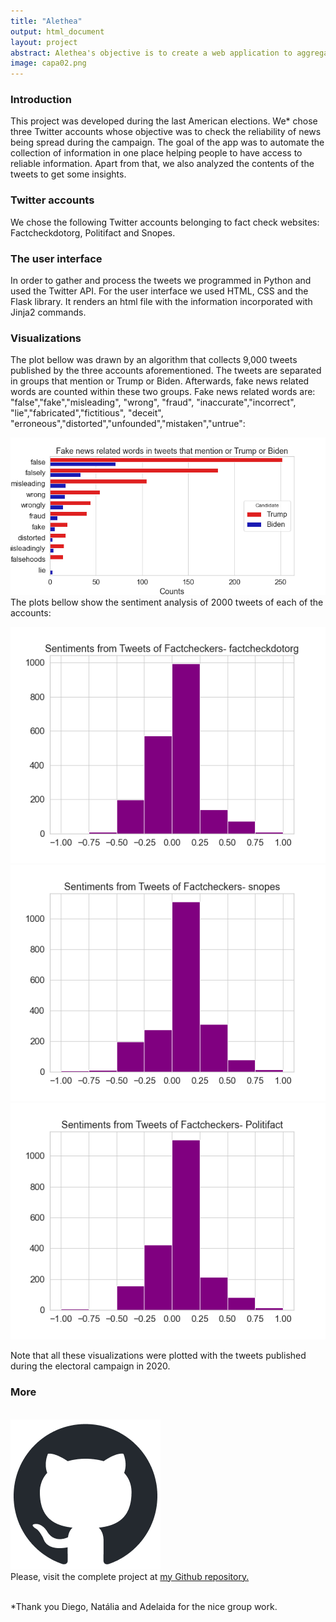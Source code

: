 ```yaml
---
title: "Alethea"
output: html_document
layout: project
abstract: Alethea's objective is to create a web application to aggregate data on fake news from fact checking Twitter accounts. The goal of the app is to automate the collection of information in one place helping people to be informed in a fast and reliable way.
image: capa02.png
---
```



### Introduction

This project was developed during the last American elections. We* chose three Twitter accounts whose objective was to check the reliability of news being spread during the campaign. The goal of the app was to automate the collection of information in one place helping people to have access to reliable information. Apart from that, we also analyzed the contents of the tweets to get some insights.


### Twitter accounts

We chose the following Twitter accounts belonging to fact check websites: Factcheckdotorg, Politifact and Snopes.


### The user interface

In order to gather and process the tweets we programmed in Python and used the Twitter API. For the user interface we used HTML, CSS and the Flask library. It renders an html file with the information incorporated with Jinja2 commands.

### Visualizations

The plot bellow was drawn by an algorithm that collects 9,000 tweets published by the three accounts aforementioned. The tweets are separated in groups that mention or Trump or Biden. Afterwards, fake news related words are counted within these two groups. Fake news related words are: "false","fake","misleading", "wrong", "fraud", "inaccurate","incorrect", "lie","fabricated","fictitious", "deceit", "erroneous","distorted","unfounded","mistaken","untrue":

![](/assets/compare.png)
The plots bellow show the sentiment analysis of 2000 tweets of each of the accounts:

![](/assets/384_.png)
![](/assets/493_.png)
![](/assets/961_.png)


Note that all these visualizations were plotted with the tweets published during the electoral campaign in 2020.

### More

<br>

<div class = "github">
    <div class = "github-img">
        <img src="/assets/github-mark.png"/>
    </div>
    <div class = "github-link">
        Please, visit the complete project at
        <a href='https://github.com/bruno-ponne/Alethea' target="_blank"> my Github repository.</a>
    </div>
</div>


<br>

*Thank you Diego, Natália and Adelaida for the nice group work.
